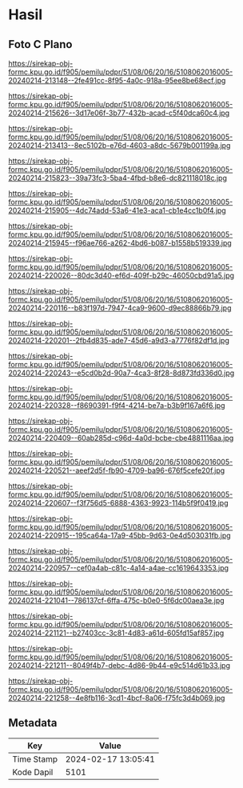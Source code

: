 # Hasil

## Foto C Plano

https://sirekap-obj-formc.kpu.go.id/f905/pemilu/pdpr/51/08/06/20/16/5108062016005-20240214-213148--2fe491cc-8f95-4a0c-918a-95ee8be68ecf.jpg

https://sirekap-obj-formc.kpu.go.id/f905/pemilu/pdpr/51/08/06/20/16/5108062016005-20240214-215626--3d17e06f-3b77-432b-acad-c5f40dca60c4.jpg

https://sirekap-obj-formc.kpu.go.id/f905/pemilu/pdpr/51/08/06/20/16/5108062016005-20240214-213413--8ec5102b-e76d-4603-a8dc-5679b001199a.jpg

https://sirekap-obj-formc.kpu.go.id/f905/pemilu/pdpr/51/08/06/20/16/5108062016005-20240214-215823--39a73fc3-5ba4-4fbd-b8e6-dc821118018c.jpg

https://sirekap-obj-formc.kpu.go.id/f905/pemilu/pdpr/51/08/06/20/16/5108062016005-20240214-215905--4dc74add-53a6-41e3-aca1-cb1e4cc1b0f4.jpg

https://sirekap-obj-formc.kpu.go.id/f905/pemilu/pdpr/51/08/06/20/16/5108062016005-20240214-215945--f96ae766-a262-4bd6-b087-b1558b519339.jpg

https://sirekap-obj-formc.kpu.go.id/f905/pemilu/pdpr/51/08/06/20/16/5108062016005-20240214-220026--80dc3d40-ef6d-409f-b29c-46050cbd91a5.jpg

https://sirekap-obj-formc.kpu.go.id/f905/pemilu/pdpr/51/08/06/20/16/5108062016005-20240214-220116--b83f197d-7947-4ca9-9600-d9ec88866b79.jpg

https://sirekap-obj-formc.kpu.go.id/f905/pemilu/pdpr/51/08/06/20/16/5108062016005-20240214-220201--2fb4d835-ade7-45d6-a9d3-a7776f82df1d.jpg

https://sirekap-obj-formc.kpu.go.id/f905/pemilu/pdpr/51/08/06/20/16/5108062016005-20240214-220243--e5cd0b2d-90a7-4ca3-8f28-8d873fd336d0.jpg

https://sirekap-obj-formc.kpu.go.id/f905/pemilu/pdpr/51/08/06/20/16/5108062016005-20240214-220328--f8690391-f9f4-4214-be7a-b3b9f167a6f6.jpg

https://sirekap-obj-formc.kpu.go.id/f905/pemilu/pdpr/51/08/06/20/16/5108062016005-20240214-220409--60ab285d-c96d-4a0d-bcbe-cbe4881116aa.jpg

https://sirekap-obj-formc.kpu.go.id/f905/pemilu/pdpr/51/08/06/20/16/5108062016005-20240214-220521--aeef2d5f-fb90-4709-ba96-676f5cefe20f.jpg

https://sirekap-obj-formc.kpu.go.id/f905/pemilu/pdpr/51/08/06/20/16/5108062016005-20240214-220607--f3f756d5-6888-4363-9923-114b5f9f0419.jpg

https://sirekap-obj-formc.kpu.go.id/f905/pemilu/pdpr/51/08/06/20/16/5108062016005-20240214-220915--195ca64a-17a9-45bb-9d63-0e4d503031fb.jpg

https://sirekap-obj-formc.kpu.go.id/f905/pemilu/pdpr/51/08/06/20/16/5108062016005-20240214-220957--cef0a4ab-c81c-4a14-a4ae-cc1619643353.jpg

https://sirekap-obj-formc.kpu.go.id/f905/pemilu/pdpr/51/08/06/20/16/5108062016005-20240214-221041--786137cf-6ffa-475c-b0e0-5f6dc00aea3e.jpg

https://sirekap-obj-formc.kpu.go.id/f905/pemilu/pdpr/51/08/06/20/16/5108062016005-20240214-221121--b27403cc-3c81-4d83-a61d-605fd15af857.jpg

https://sirekap-obj-formc.kpu.go.id/f905/pemilu/pdpr/51/08/06/20/16/5108062016005-20240214-221211--8049f4b7-debc-4d86-9b44-e9c514d61b33.jpg

https://sirekap-obj-formc.kpu.go.id/f905/pemilu/pdpr/51/08/06/20/16/5108062016005-20240214-221258--4e8fb116-3cd1-4bcf-8a06-f75fc3d4b069.jpg


## Metadata

| Key        | Value               |
| ---------- | ------------------- |
| Time Stamp | 2024-02-17 13:05:41 |
| Kode Dapil | 5101                |



